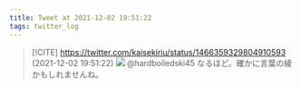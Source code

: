 ```yaml
---
title: Tweet at 2021-12-02 19:51:22
tags: twitter_log
---
```


> [!CITE] https://twitter.com/kaisekiriu/status/1466359329804910593 (2021-12-02 19:51:22)
> ![](https://twitter.com/kaisekiriu/status/1466359329804910593)
> @hardboiledski45 なるほど。確かに言葉の綾かもしれませんね。
